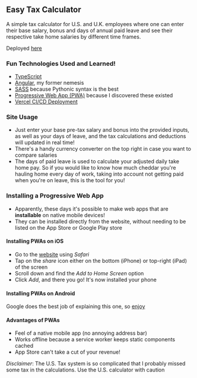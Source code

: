 ## Easy Tax Calculator

A simple tax calculator for U.S. and U.K. employees where one can enter their base salary, bonus and days of annual paid leave and see their respective take home salaries by different time frames.

Deployed [here](https://tax-calculator-pwa.vercel.app/)

### Fun Technologies Used and Learned!

- [TypeScript](https://www.typescriptlang.org/)
- [Angular](https://angular.io/), my former nemesis
- [SASS](https://sass-lang.com/) because Pythonic syntax is the best
- [Progressive Web App (PWA)](https://web.dev/progressive-web-apps/) because I discovered these existed
- [Vercel CI/CD Deployment](https://vercel.com/)

### Site Usage

- Just enter your base pre-tax salary and bonus into the provided inputs, as well as your days of leave, and the tax calculations and deductions will updated in real time!
- There's a handy currency converter on the top right in case you want to compare salaries
- The days of paid leave is used to calculate your adjusted daily take home pay. So if you would like to know how much cheddar you're hauling home every day of work, taking into account not getting paid when you're on leave, this is the tool for you!

### Installing a Progressive Web App

- Apparently, these days it's possible to make web apps that are **installable** on native mobile devices!
- They can be installed directly from the website, without needing to be listed on the App Store or Google Play store

#### Installing PWAs on iOS

- Go to the [website](https://tax-calculator-pwa.vercel.app/) using *Safari*
- Tap on the *share* icon either on the bottom (iPhone) or top-right (iPad) of the screen
- Scroll down and find the *Add to Home Screen* option
- Click *Add*, and there you go! It's now installed your phone

#### Installing PWAs on Android

Google does the best job of explaining this one, so [enjoy](https://support.google.com/chrome/answer/9658361?hl=en-GB&co=GENIE.Platform%3DAndroid&oco=0)

#### Advantages of PWAs

- Feel of a native mobile app (no annoying address bar)
- Works offline because a service worker keeps static components cached
- App Store can't take a cut of your revenue!


*Disclaimer*: The U.S. Tax system is so complicated that I probably missed some tax in the calculations. Use the U.S. calculator with caution
